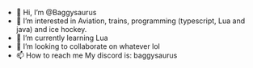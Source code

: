 - 👋 Hi, I’m @Baggysaurus
- 👀 I’m interested in Aviation, trains, programming (typescript, Lua and java) and ice hockey.
- 🌱 I’m currently learning Lua
- 💞️ I’m looking to collaborate on whatever lol
- 📫 How to reach me My discord is: baggysaurus

<!---
Baggysaurus/Baggysaurus is a ✨ special ✨ repository because its `README.md` (this file) appears on your GitHub profile.
You can click the Preview link to take a look at your changes.
--->
